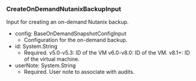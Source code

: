 ### CreateOnDemandNutanixBackupInput
Input for creating an on-demand Nutanix backup.

- config: BaseOnDemandSnapshotConfigInput
  - Configuration for the on-demand backup.
- id: System.String
  - Required. v5.0-v5.3: ID of the VM
      v6.0-v8.0: ID of the VM.
      v8.1+: ID of the virtual machine.
- userNote: System.String
  - Required. User note to associate with audits.
